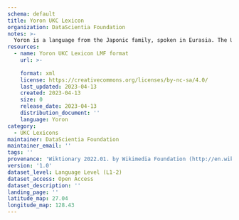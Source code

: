 ```yaml
---
schema: default
title: Yoron UKC Lexicon
organization: DataScientia Foundation
notes: >-
  Yoron is a language from the Japonic family, spoken in Eurasia. The UKC Lexicon of Yoron is represented as a lexico-semantic network. It consists of words, word senses, synsets, as well as sense-level and synset-level relationships.
resources:
  - name: Yoron UKC Lexicon LMF format
    url: >-
      
    format: xml
    license: https://creativecommons.org/licenses/by-nc-sa/4.0/
    last_updated: 2023-04-13
    created: 2023-04-13
    size: 0
    release_date: 2023-04-13
    distribution_document: ''
    language: Yoron
category:
  - UKC Lexicons
maintainer: DataScientia Foundation
maintainer_email: ''
tags: ''
provenance: 'Wiktionary 2022.01. by Wikimedia Foundation (http://en.wiktionary.org); Princeton WordNet 2.1 by Princeton University (https://wordnet.princeton.edu)'
version: '1.0'
dataset_level: Language Level (L1-2)
dataset_access: Open Access
dataset_description: ''
landing_page: ''
latitude_map: 27.04
longitude_map: 128.43
---
```

